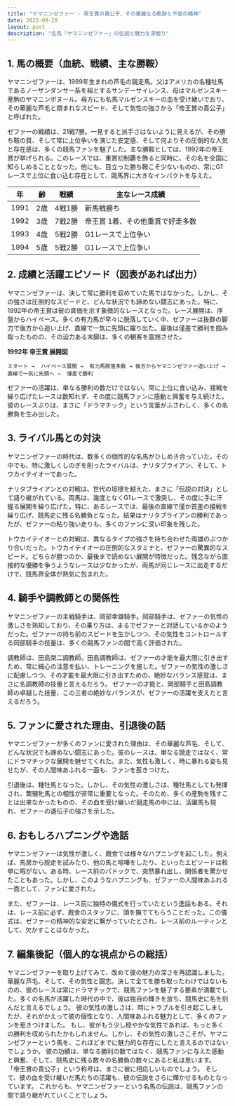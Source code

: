```yaml
---
title: "ヤマニンゼファー - 帝王賞の貴公子、その華麗なる軌跡と不屈の精神"
date: 2025-09-20
layout: post
description: "名馬『ヤマニンゼファー』の伝説と魅力を深堀り"
---
```


## 1. 馬の概要（血統、戦績、主な勝鞍）

ヤマニンゼファーは、1989年生まれの芦毛の競走馬。父はアメリカの名種牡馬であるノーザンダンサー系を祖とするサンデーサイレンス、母はマルゼンスキー産駒のヤマニンボヌール。母方にも名馬マルゼンスキーの血を受け継いでおり、その華麗な芦毛と類まれなスピード、そして気性の強さから「帝王賞の貴公子」と呼ばれた。

ゼファーの戦績は、21戦7勝。一見すると派手さはないように見えるが、その勝ち鞍の質、そして常に上位争いを演じた安定感、そして何よりその圧倒的な人気と存在感は、多くの競馬ファンを魅了した。主な勝鞍としては、1992年の帝王賞が挙げられる。このレースでは、重賞初制覇を飾ると同時に、その名を全国に知らしめることとなった。他にも、目立った勝ち鞍こそ少ないものの、常にG1レースで上位に食い込む存在として、競馬界に大きなインパクトを与えた。

| 年 | 齢 | 戦績 | 主なレース成績 |
|---|---|---|---|
| 1991 | 2歳 | 4戦1勝 |  新馬戦勝ち |
| 1992 | 3歳 | 7戦2勝 | 帝王賞 1着、その他重賞で好走多数 |
| 1993 | 4歳 | 5戦2勝 |  G1レースで上位争い |
| 1994 | 5歳 | 5戦2勝 | G1レースで上位争い |


## 2. 成績と活躍エピソード（図表があれば出力）

ヤマニンゼファーは、決して常に勝利を収めていた馬ではなかった。しかし、その強さは圧倒的なスピードと、どんな状況でも諦めない闘志にあった。特に、1992年の帝王賞は彼の真価を示す象徴的なレースとなった。レース展開は、序盤からハイペース。多くの有力馬が早々に脱落していく中、ゼファーは抜群の脚力で後方から追い上げ、直線で一気に先頭に躍り出た。最後は僅差で勝利を掴み取ったものの、その迫力ある末脚は、多くの観客を震撼させた。

**1992年 帝王賞 展開図**

```
スタート →  ハイペース展開 →  有力馬脱落多数 → 後方からヤマニンゼファー追い上げ →  直線で一気に先頭へ →  僅差で勝利
```

ゼファーの活躍は、単なる勝利の数だけではない。常に上位に食い込み、接戦を繰り広げたレースは数知れず、その度に競馬ファンに感動と興奮を与え続けた。彼のレースぶりは、まさに「ドラマチック」という言葉がふさわしく、多くの名勝負を生み出した。


## 3. ライバル馬との対決

ヤマニンゼファーの時代は、数多くの個性的な名馬がひしめき合っていた。その中でも、特に激しくしのぎを削ったライバルは、ナリタブライアン、そして、トウカイテイオーであった。

ナリタブライアンとの対戦は、世代の垣根を越えた、まさに「伝説の対決」として語り継がれている。両馬は、幾度となくG1レースで激突し、その度に手に汗握る展開を繰り広げた。特に、あるレースでは、最後の直線で僅か首差の接戦を繰り広げ、競馬史に残る名勝負となった。結果はナリタブライアンの勝利であったが、ゼファーの粘り強い走りも、多くのファンに深い印象を残した。


トウカイテイオーとの対戦は、異なるタイプの強さを持ち合わせた両雄のぶつかり合いだった。トウカイテイオーの圧倒的なスタミナと、ゼファーの驚異的なスピード。どちらが勝つのか、最後まで読めない展開が特徴だった。残念ながら直接的な優勝を争うようなレースは少なかったが、両馬が同じレースに出走するだけで、競馬界全体が熱気に包まれた。


## 4. 騎手や調教師との関係性

ヤマニンゼファーの主戦騎手は、岡部幸雄騎手。岡部騎手は、ゼファーの気性の激しさを熟知しており、その乗り方は、まるでゼファーと対話しているかのようだった。ゼファーの持ち前のスピードを生かしつつ、その気性をコントロールする岡部騎手の技量は、多くの競馬ファンの間で高く評価された。

調教師は、田島榮二調教師。田島調教師は、ゼファーの才能を最大限に引き出すため、常に細心の注意を払い、トレーニングを施した。ゼファーの気性の激しさに配慮しつつ、その才能を最大限に引き出すための、絶妙なバランス感覚は、まさに名調教師の技量と言えるだろう。  ゼファーの才能と、岡部騎手と田島調教師の卓越した技量、この三者の絶妙なバランスが、ゼファーの活躍を支えたと言えるだろう。


## 5. ファンに愛された理由、引退後の話

ヤマニンゼファーが多くのファンに愛された理由は、その華麗な芦毛、そして、どんな状況でも諦めない闘志にあった。彼のレースは、単なる競走ではなく、常にドラマチックな展開を魅せてくれた。また、気性も激しく、時に暴れる姿も見せたが、その人間味あふれる一面も、ファンを惹きつけた。

引退後は、種牡馬となった。しかし、その気性の激しさは、種牡馬としても発揮され、繁殖牝馬との相性が非常に重要となった。そのため、多くの産駒を残すことは出来なかったものの、その血を受け継いだ競走馬の中には、活躍馬も現れ、ゼファーの遺伝子の強さを示した。


## 6. おもしろハプニングや逸話

ヤマニンゼファーは気性が激しく、厩舎では様々なハプニングを起こした。例えば、馬房から脱走を試みたり、他の馬と喧嘩をしたり、といったエピソードは枚挙に暇がない。ある時、レース前のパドックで、突然暴れ出し、関係者を驚かせたこともあった。しかし、このようなハプニングも、ゼファーの人間味あふれる一面として、ファンに愛された。

また、ゼファーは、レース前に独特の儀式を行っていたという逸話もある。それは、レース前に必ず、厩舎のスタッフに、頭を撫でてもらうことだった。この儀式は、ゼファーの精神的な安定に繋がっていたとされ、レース前のルーティンとして、欠かすことはなかった。


## 7. 編集後記（個人的な視点からの総括）

ヤマニンゼファーを取り上げてみて、改めて彼の魅力の深さを再認識しました。華麗な芦毛、そして、その気性と闘志。決して全てを勝ち取ったわけではないものの、彼のレースは常にドラマチックで、競馬ファンを魅了する要素が満載でした。多くの名馬が活躍した時代の中で、彼は独自の輝きを放ち、競馬史に名を刻んだと言えるでしょう。  彼の気性の激しさは、時にトラブルを引き起こしましたが、それがかえって彼の個性となり、人間味あふれる魅力として、多くのファンを惹きつけました。  もし、彼がもう少し穏やかな気性であれば、もっと多くの勝利を収められたかもしれません。しかし、その気性の激しさこそが、ヤマニンゼファーという馬を、これほどまでに魅力的な存在にしたと言えるのではないでしょうか。  彼の功績は、単なる勝利の数ではなく、競馬ファンに与えた感動と興奮、そして、競馬史に残る数々の名勝負の数々にあると私は思います。  「帝王賞の貴公子」という称号は、まさに彼に相応しいものでしょう。  そして、彼の血を受け継いだ馬たちの活躍も、彼の伝説をさらに輝かせるものとなっています。  これからも、ヤマニンゼファーという名馬の伝説は、競馬ファンの間で語り継がれていくことでしょう。

